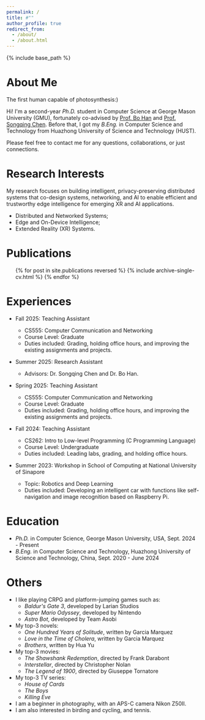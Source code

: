 ```yaml
---
permalink: /
title: #""
author_profile: true
redirect_from: 
  - /about/
  - /about.html
---
```


{% include base_path %}

About Me
======
The first human capable of photosynthesis:)

Hi! I'm a second-year *Ph.D.* student in Computer Science at George Mason University (GMU), fortunately co-advised by [Prof. Bo Han](https://cs.gmu.edu/~bohan/) and [Prof. Songqing Chen](https://cs.gmu.edu/~sqchen/). Before that, I got my *B.Eng.* in Computer Science and Technology from Huazhong University of Science and Technology (HUST).

Please feel free to contact me for any questions, collaborations, or just connections.

Research Interests
======
My research focuses on building intelligent, privacy-preserving distributed systems that co-design systems, networking, and AI to enable efficient and trustworthy edge intelligence for emerging XR and AI applications.
* Distributed and Networked Systems;
* Edge and On-Device Intelligence;
* Extended Reality (XR) Systems.

Publications
======
  <ul>{% for post in site.publications reversed %}
    {% include archive-single-cv.html %}
  {% endfor %}</ul>

Experiences
======
* Fall 2025: Teaching Assistant
  * CS555: Computer Communication and Networking
  * Course Level: Graduate
  * Duties included: Grading, holding office hours, and improving the existing assignments and projects.
 
* Summer 2025: Research Assistant
  * Advisors: Dr. Songqing Chen and Dr. Bo Han.

* Spring 2025: Teaching Assistant
  * CS555: Computer Communication and Networking
  * Course Level: Graduate
  * Duties included: Grading, holding office hours, and improving the existing assignments and projects.

* Fall 2024: Teaching Assistant
  * CS262: Intro to Low-level Programming (C Programming Language)
  * Course Level: Undergraduate
  * Duties included: Leading labs, grading, and holding office hours.

* Summer 2023: Workshop in School of Computing at National University of Sinapore
  * Topic: Robotics and Deep Learning
  * Duties included: Developing an intelligent car with functions like self-navigation and image recognition based on Raspberry Pi.

Education
======
* *Ph.D.* in Computer Science, George Mason University, USA, Sept. 2024 - Present
* *B.Eng.* in Computer Science and Technology, Huazhong University of Science and Technology, China, Sept. 2020 - June 2024

Others
======
* I like playing CRPG and platform-jumping games such as:
  * *Baldur's Gate 3*, developed by Larian Studios
  * *Super Mario Odyssey*, developed by Nintendo
  * *Astro Bot*, developed by Team Asobi
* My top-3 novels:
  * *One Hundred Years of Solitude*, written by Garcia Marquez
  * *Love in the Time of Cholera*, written by Garcia Marquez
  * *Brothers*, written by Hua Yu
* My top-3 movies:
  * *The Shawshank Redemption*, directed by Frank Darabont
  * *Interstellar*, directed by Christopher Nolan
  * *The Legend of 1900*, directed by Giuseppe Tornatore
* My top-3 TV series:
  * *House of Cards*
  * *The Boys*
  * *Killing Eve*
* I am a beginner in photography, with an APS-C camera Nikon Z50II.
* I am also interested in birding and cycling, and tennis.

<script type="text/javascript" id="clustrmaps" src="//clustrmaps.com/map_v2.js?d=JXsJ00IHj_By_ngZdDCB60IVLuKJnBrLc9ccRGFJfFM&cl=ffffff&w=a"></script>
